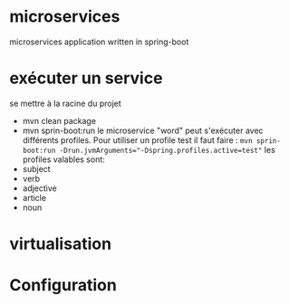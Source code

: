 # microservices
microservices application written in spring-boot

# exécuter un service
se mettre à la racine du projet
* mvn clean package
* mvn sprin-boot:run
le microservice "word" peut s'exécuter avec différents profiles. Pour utiliser un profile test il faut faire :
`mvn sprin-boot:run -Drun.jvmArguments="-Dspring.profiles.active=test"`
les profiles valables sont:
* subject
* verb
* adjective
* article
* noun

# virtualisation

# Configuration
